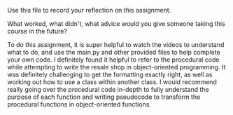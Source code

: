 Use this file to record your reflection on this assignment. 

What worked, what didn't, what advice would you give someone taking this course in the future?

To do this assignment, it is super helpful to watch the videos to understand what to do, and use the main.py and other provided files to help complete your own code. I definitely found it helpful to refer to the procedural code while attempting to write the resale shop in object-oriented programming. It was definitely challenging to get the formatting exactly right, as well as working out how to use a class within another class. I would recommend really going over the procedural code in-depth to fully understand the purpose of each function and writing pseudocode to transform the procedural functions in object-oriented functions.